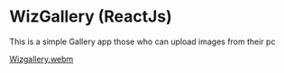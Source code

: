 # WizGallery (ReactJs)

This is a simple Gallery app those who can upload images from their pc

[Wizgallery.webm](https://github.com/Althafkv/Gallery-React/assets/114138647/9c2b6204-494e-4b46-b2ab-4222ff20af89)

